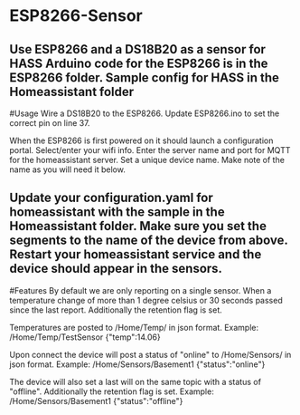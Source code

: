 # ESP8266-Sensor
Use ESP8266 and a DS18B20 as a sensor for HASS
Arduino code for the ESP8266 is in the ESP8266 folder.
Sample config for HASS in the Homeassistant folder
---
#Usage
Wire a DS18B20 to the ESP8266. Update ESP8266.ino to set the correct pin on line 37.

When the ESP8266 is first powered on it should launch a configuration portal. Select/enter your wifi info. Enter the server name and port for MQTT for the homeassistant server. Set a unique device name. Make note of the name as you will need it below. 

Update your configuration.yaml for homeassistant with the sample in the Homeassistant folder. Make sure you set the <Device Name Here> segments to the name of the device from above. Restart your homeassistant service and the device should appear in the sensors.
---
#Features
By default we are only reporting on a single sensor. When a temperature change of more than 1 degree celsius or 30 seconds passed since the last report. Additionally the retention flag is set.

Temperatures are posted to /Home/Temp/<Device Name> in json format.
Example: /Home/Temp/TestSensor {"temp":14.06}

Upon connect the device will post a status of "online" to /Home/Sensors/<Device Name> in json format.
Example: /Home/Sensors/Basement1 {"status":"online"}

The device will also set a last will on the same topic with a status of "offline". Additionally the retention flag is set.
Example: /Home/Sensors/Basement1 {"status":"offline"}
